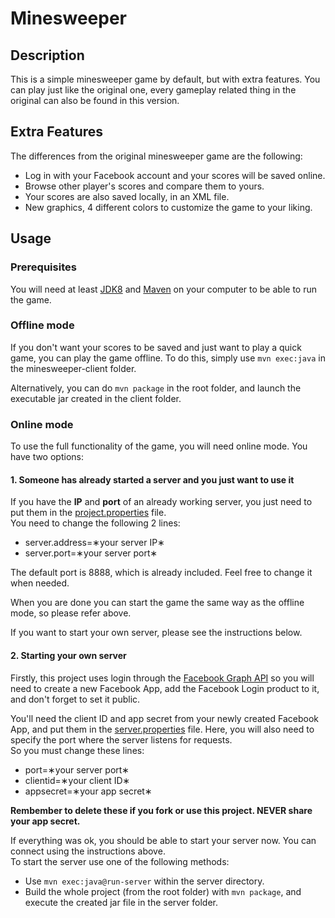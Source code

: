 # Minesweeper

## Description
This is a simple minesweeper game by default, but with extra features. You can play just like the original one, every gameplay related thing in the original can also be found in this version.

## Extra Features
The differences from the original minesweeper game are the following:
* Log in with your Facebook account and your scores will be saved online.
* Browse other player's scores and compare them to yours.
* Your scores are also saved locally, in an XML file.
* New graphics, 4 different colors to customize the game to your liking.

## Usage

### Prerequisites
You will need at least [JDK8](http://www.oracle.com/technetwork/java/javase/downloads/jdk8-downloads-2133151.html) and [Maven](https://maven.apache.org/) on your computer to be able to run the game.

### Offline mode
If you don't want your scores to be saved and just want to play a quick game, you can play the game offline. To do this, simply use 
`mvn exec:java` in the minesweeper-client folder.

Alternatively, you can do `mvn package` in the root folder, and launch the executable jar created in the client folder.

### Online mode

To use the full functionality of the game, you will need online mode. You have two options:


#### 1. Someone has already started a server and you just want to use it
If you have the **IP** and **port** of an already working server, you just need to put them in the [project.properties](/minesweeper-client/src/main/resources/project.properties) file.  
You need to change the following 2 lines:  
* server.address=&#8727;your server IP&#8727;
* server.port=&#8727;your server port&#8727;

The default port is 8888, which is already included. Feel free to change it when needed.


When you are done you can start the game the same way as the offline mode, so please refer above.


If you want to start your own server, please see the instructions below.

#### 2. Starting your own server
Firstly, this project uses login through the [Facebook Graph API](https://developers.facebook.com/docs/graph-api) so you will need to create a new Facebook App, add the Facebook Login product to it, and don't forget to set it public.

You'll need the client ID and app secret from your newly created Facebook App, and put them in the [server.properties](/minesweeper-server/src/main/resources/server.properties) file. Here, you will also need to specify the port where the server listens for requests.  
So you must change these lines:  
* port=&#8727;your server port&#8727;
* clientid=&#8727;your client ID&#8727;
* appsecret=&#8727;your app secret&#8727;

**Rembember to delete these if you fork or use this project. NEVER share your app secret.**


If everything was ok, you should be able to start your server now. You can connect using the instructions above.  
To start the server use one of the following methods:
* Use `mvn exec:java@run-server` within the server directory.
* Build the whole project (from the root folder) with `mvn package`, and execute the created jar file in the server folder.
